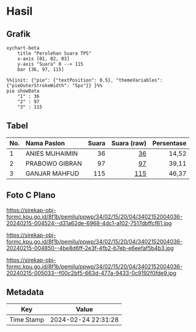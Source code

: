 # Hasil

## Grafik

```mermaid
xychart-beta
    title "Perolehan Suara TPS"
    x-axis [01, 02, 03]
    y-axis "Suara" 0 --> 115
    bar [36, 97, 115]
```

```mermaid
%%{init: {"pie": {"textPosition": 0.5}, "themeVariables": {"pieOuterStrokeWidth": "5px"}} }%%
pie showData
    "1" : 36
    "2" : 97
    "3" : 115
```

## Tabel

| No. | Nama Paslon    | Suara | Suara (raw) | Persentase |
|:--- |:-------------- | -----:| -----------:| ----------:|
| 1   | ANIES MUHAIMIN | 36    | [36][p-1]   | 14,52      |
| 2   | PRABOWO GIBRAN | 97    | [97][p-2]   | 39,11      |
| 3   | GANJAR MAHFUD  | 115   | [115][p-3]  | 46,37      |


[p-1]: https://github.com/gigit-pemilu/pemilu-2024-34-di-yogyakarta/blob/main/pilpres/hitung-suara/sub/34-di-yogyakarta/sub/02-bantul/sub/15-sewon/sub/2004-panggungharjo/sub/036-tps/sub/paslon-1.txt
[p-2]: https://github.com/gigit-pemilu/pemilu-2024-34-di-yogyakarta/blob/main/pilpres/hitung-suara/sub/34-di-yogyakarta/sub/02-bantul/sub/15-sewon/sub/2004-panggungharjo/sub/036-tps/sub/paslon-2.txt
[p-3]: https://github.com/gigit-pemilu/pemilu-2024-34-di-yogyakarta/blob/main/pilpres/hitung-suara/sub/34-di-yogyakarta/sub/02-bantul/sub/15-sewon/sub/2004-panggungharjo/sub/036-tps/sub/paslon-3.txt

## Foto C Plano

https://sirekap-obj-formc.kpu.go.id/8f1b/pemilu/ppwp/34/02/15/20/04/3402152004036-20240215-004524--d31a62de-6968-4dc1-a102-7517dbffcf61.jpg

https://sirekap-obj-formc.kpu.go.id/8f1b/pemilu/ppwp/34/02/15/20/04/3402152004036-20240215-004850--4be8d6ff-2e3f-4fb2-b7eb-e6eefaf5b4b3.jpg

https://sirekap-obj-formc.kpu.go.id/8f1b/pemilu/ppwp/34/02/15/20/04/3402152004036-20240215-005033--f00c2bf5-663d-477a-9433-0c9192f0fde9.jpg


## Metadata

| Key        | Value               |
| ---------- | ------------------- |
| Time Stamp | 2024-02-24 22:31:28 |



